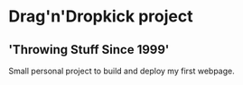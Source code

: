 # Drag'n'Dropkick project

## 'Throwing Stuff Since 1999'

Small personal project to build and deploy my first webpage.
